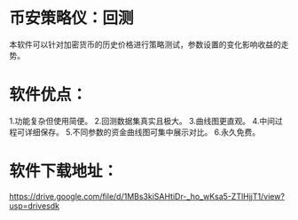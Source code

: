 # 币安策略仪：回测
本软件可以针对加密货币的历史价格进行策略测试，参数设置的变化影响收益的走势。
# 软件优点：
1.功能复杂但使用简便。
2.回测数据集真实且极大。
3.曲线图更直观。
4.中间过程可详细保存。
5.不同参数的资金曲线图可集中展示对比。
6.永久免费。
# 软件下载地址：
https://drive.google.com/file/d/1MBs3kiSAHtiDr-_ho_wKsa5-ZTlHjjT1/view?usp=drivesdk
